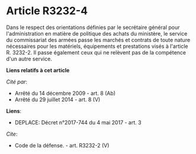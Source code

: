 # Article R3232-4

Dans le respect des orientations définies par le secrétaire général pour l'administration en matière de politique des achats
du ministère, le service du commissariat des armées passe les marchés et contrats de toute nature nécessaires pour les
matériels, équipements et prestations visés à l'article R. 3232-2. Il passe également ceux qui ne relèvent pas de la
compétence d'un autre service.

**Liens relatifs à cet article**

_Cité par_:

  - Arrêté du 14 décembre 2009 - art. 8 (Ab)
  - Arrêté du 29 juillet 2014 - art. 8 (V)

**Liens**:

  - DEPLACE: Décret n°2017-744 du 4 mai 2017 - art. 3

_Cite_:

  - Code de la défense. - art. R3232-2 (V)
